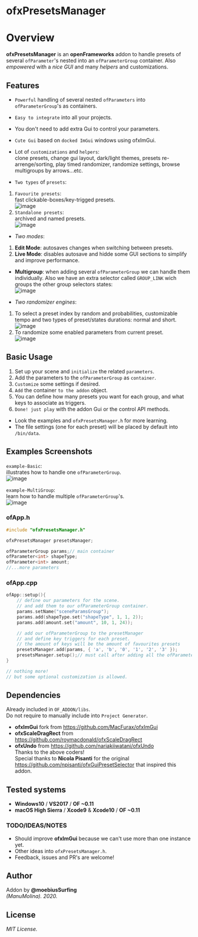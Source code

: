 ofxPresetsManager
=============================

# Overview
**ofxPresetsManager** is an **openFrameworks** addon to handle presets of several `ofParameter`'s nested into an `ofParameterGroup` container. Also *empowered* with a *nice GUI* and many *helpers* and customizations.

## Features
- `Powerful` handling of several nested `ofParameters` into `ofParameterGroup`'s as containers.
- `Easy to integrate` into all your projects.
- You don't need to add extra Gui to control your parameters.
- `Cute Gui` based on `docked ImGui` windows using ofxImGui.
- Lot of `customizations` and `helpers`:  
clone presets, change gui layout, dark/light themes, presets re-arrenge/sorting, play timed randomizer, randomize settings, browse multigroups by arrows...etc.  

- `Two types` of `presets`: 
1. `Favourite presets`:  
fast clickable-boxes/key-trigged presets.  
![image](/readme_images/Capture_favourites.PNG?raw=true "image")  
2. `Standalone presets`:  
archived and named presets.  
![image](/readme_images/Capture_standalone.PNG?raw=true "image")  

- *Two modes*: 
1. **Edit Mode**: autosaves changes when switching between presets.  
2. **Live Mode**: disables autosave and hidde some GUI sections to simplify and improve performance.   
- **Multigroup**: when adding several `ofParameterGroup` we can handle them individually. Also we have an extra selector called `GROUP_LINK` wich groups the other group selectors states:  
![image](/readme_images/Capture_multigroup.PNG?raw=true "image")  

- *Two randomizer engines*: 
1. To select a preset index by random and probabilities, customizable tempo and two types of preset/states durations: normal and short.  
![image](/readme_images/Capture_randomizer1.PNG?raw=true "image")  
2. To randomize some enabled parameters from current preset.  
![image](/readme_images/Capture_randomizer2.PNG?raw=true "image")  

## Basic Usage
1. Set up your scene and `initialize` the related `parameters`.
2. Add the parameters to the `ofParameterGroup` as `container`.
3. `Customize` some settings if desired.
4. `Add` the container `to the addon` object. 
5. You can define how many presets you want for each group, and what keys to associate as triggers.
6. `Done! just play` with the addon Gui or the control API methods.  
- Look the examples and `ofxPresetsManager.h` for more learning.  
- The file settings (one for each preset) will be placed by default into `/bin/data`.

## Examples Screenshots
`example-Basic`:  
illustrates how to handle one `ofParameterGroup`.  
![image](/readme_images/Capture-example-Basic.PNG?raw=true "image")  

`example-MultiGroup`:  
learn how to handle multiple `ofParameterGroup`'s.  
![image](/readme_images/Capture-example-MultiGroup.PNG?raw=true "image")  

### ofApp.h
```.cpp
#include "ofxPresetsManager.h"

ofxPresetsManager presetsManager;

ofParameterGroup params;// main container
ofParameter<int> shapeType;
ofParameter<int> amount;
//...more parameters
```

### ofApp.cpp
```.cpp
ofApp::setup(){
	// define our parameters for the scene. 
	// and add them to our ofParameterGroup container. 
	params.setName("sceneParamsGroup");	
	params.add(shapeType.set("shapeType", 1, 1, 2));
	params.add(amount.set("amount", 10, 1, 24));

	// add our ofParameterGroup to the presetManager 
	// and define key triggers for each preset. 
	// the amount of keys will be the amount of favourites presets
	presetsManager.add(params, { 'a', 'b', '0', '1', '2', '3' });
	presetsManager.setup();// must call after adding all the ofParameterGroup(s)
}

// nothing more!
// but some optional customization is allowed.
```

## Dependencies
Already included in `OF_ADDON/libs`.  
Do not require to manually include into `Project Generator`.  
- **ofxImGui** fork from https://github.com/MacFurax/ofxImGui
- **ofxScaleDragRect** from https://github.com/roymacdonald/ofxScaleDragRect
- **ofxUndo** from https://github.com/nariakiiwatani/ofxUndo  
Thanks to the above coders!  
Special thanks to **Nicola Pisanti** for the original https://github.com/npisanti/ofxGuiPresetSelector that inspired this addon.

## Tested systems
- **Windows10** / **VS2017** / **OF ~0.11**
- **macOS High Sierra** / **Xcode9** & **Xcode10** / **OF ~0.11**

### TODO/IDEAS/NOTES
* Should improve **ofxImGui** because we can't use more than one instance yet.  
* Other ideas into `ofxPresetsManager.h`.   
* Feedback, issues and PR's are welcome!

## Author
Addon by **@moebiusSurfing**  
*(ManuMolina). 2020.*

## License
*MIT License.*